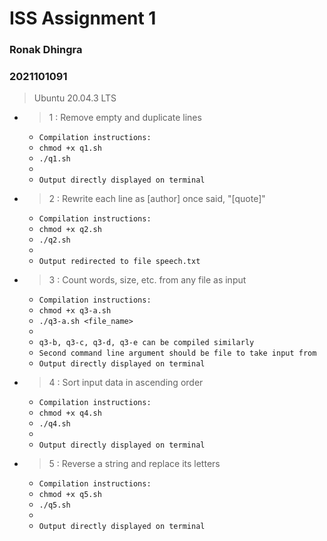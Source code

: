 # ISS Assignment 1
### Ronak Dhingra
### 2021101091
> Ubuntu 20.04.3 LTS
* > 1 : Remove empty and duplicate lines   
    * `Compilation instructions:`  
    * `chmod +x q1.sh`
    * `./q1.sh`
    * ` `
    * `Output directly displayed on terminal`

* > 2 : Rewrite each line as [author] once said, "[quote]"
    * `Compilation instructions:`  
    * `chmod +x q2.sh`
    * `./q2.sh `
    * ` `
    * `Output redirected to file speech.txt`

* > 3 : Count words, size, etc. from any file as input 
    * `Compilation instructions:`  
    * `chmod +x q3-a.sh`
    * `./q3-a.sh <file_name>`
    * ` `
    * `q3-b, q3-c, q3-d, q3-e can be compiled similarly`
    * `Second command line argument should be file to take input from`
    * `Output directly displayed on terminal`
* > 4 : Sort input data in ascending order
    * `Compilation instructions:`  
    * `chmod +x q4.sh`
    * `./q4.sh`
    * ` `
    * `Output directly displayed on terminal`
* > 5 : Reverse a string and replace its letters
    * `Compilation instructions:`  
    * `chmod +x q5.sh`
    * `./q5.sh`
    * ` `
    * `Output directly displayed on terminal`